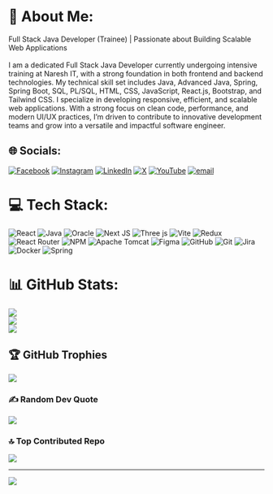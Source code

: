 # 💫 About Me:
Full Stack Java Developer (Trainee) | Passionate about Building Scalable Web Applications<br><br>I am a dedicated Full Stack Java Developer currently undergoing intensive training at Naresh IT, with a strong foundation in both frontend and backend technologies. My technical skill set includes Java, Advanced Java, Spring, Spring Boot, SQL, PL/SQL, HTML, CSS, JavaScript, React.js, Bootstrap, and Tailwind CSS. I specialize in developing responsive, efficient, and scalable web applications. With a strong focus on clean code, performance, and modern UI/UX practices, I’m driven to contribute to innovative development teams and grow into a versatile and impactful software engineer.


## 🌐 Socials:
[![Facebook](https://img.shields.io/badge/Facebook-%231877F2.svg?logo=Facebook&logoColor=white)](https://facebook.com/https://www.facebook.com/satyam.kumar.271736) [![Instagram](https://img.shields.io/badge/Instagram-%23E4405F.svg?logo=Instagram&logoColor=white)](https://instagram.com/https://www.instagram.com/satyam__cs/) [![LinkedIn](https://img.shields.io/badge/LinkedIn-%230077B5.svg?logo=linkedin&logoColor=white)](https://linkedin.com/in/https://www.linkedin.com/in/satyam733/) [![X](https://img.shields.io/badge/X-black.svg?logo=X&logoColor=white)](https://x.com/https://x.com/Satu18585598153) [![YouTube](https://img.shields.io/badge/YouTube-%23FF0000.svg?logo=YouTube&logoColor=white)](https://youtube.com/@https://www.youtube.com/@Tier3CollegeStudent) [![email](https://img.shields.io/badge/Email-D14836?logo=gmail&logoColor=white)](mailto:satyamkumar733942@gmail.com) 

# 💻 Tech Stack:
![React](https://img.shields.io/badge/react-%2320232a.svg?style=for-the-badge&logo=react&logoColor=%2361DAFB) ![Java](https://img.shields.io/badge/java-%23ED8B00.svg?style=for-the-badge&logo=openjdk&logoColor=white) ![Oracle](https://img.shields.io/badge/Oracle-F80000?style=for-the-badge&logo=oracle&logoColor=white) ![Next JS](https://img.shields.io/badge/Next-black?style=for-the-badge&logo=next.js&logoColor=white) ![Three js](https://img.shields.io/badge/threejs-black?style=for-the-badge&logo=three.js&logoColor=white) ![Vite](https://img.shields.io/badge/vite-%23646CFF.svg?style=for-the-badge&logo=vite&logoColor=white) ![Redux](https://img.shields.io/badge/redux-%23593d88.svg?style=for-the-badge&logo=redux&logoColor=white) ![React Router](https://img.shields.io/badge/React_Router-CA4245?style=for-the-badge&logo=react-router&logoColor=white) ![NPM](https://img.shields.io/badge/NPM-%23CB3837.svg?style=for-the-badge&logo=npm&logoColor=white) ![Apache Tomcat](https://img.shields.io/badge/apache%20tomcat-%23F8DC75.svg?style=for-the-badge&logo=apache-tomcat&logoColor=black) ![Figma](https://img.shields.io/badge/figma-%23F24E1E.svg?style=for-the-badge&logo=figma&logoColor=white) ![GitHub](https://img.shields.io/badge/github-%23121011.svg?style=for-the-badge&logo=github&logoColor=white) ![Git](https://img.shields.io/badge/git-%23F05033.svg?style=for-the-badge&logo=git&logoColor=white) ![Jira](https://img.shields.io/badge/jira-%230A0FFF.svg?style=for-the-badge&logo=jira&logoColor=white) ![Docker](https://img.shields.io/badge/docker-%230db7ed.svg?style=for-the-badge&logo=docker&logoColor=white) ![Spring](https://img.shields.io/badge/spring-%236DB33F.svg?style=for-the-badge&logo=spring&logoColor=white)
# 📊 GitHub Stats:
![](https://github-readme-stats.vercel.app/api?username=satyamk-dev&theme=dark&hide_border=false&include_all_commits=false&count_private=false)<br/>
![](https://nirzak-streak-stats.vercel.app/?user=satyamk-dev&theme=dark&hide_border=false)<br/>
![](https://github-readme-stats.vercel.app/api/top-langs/?username=satyamk-dev&theme=dark&hide_border=false&include_all_commits=false&count_private=false&layout=compact)

## 🏆 GitHub Trophies
![](https://github-profile-trophy.vercel.app/?username=satyamk-dev&theme=radical&no-frame=false&no-bg=true&margin-w=4)

### ✍️ Random Dev Quote
![](https://quotes-github-readme.vercel.app/api?type=horizontal&theme=radical)

### 🔝 Top Contributed Repo
![](https://github-contributor-stats.vercel.app/api?username=satyamk-dev&limit=5&theme=dark&combine_all_yearly_contributions=true)

---
[![](https://visitcount.itsvg.in/api?id=satyamk-dev&icon=0&color=0)](https://visitcount.itsvg.in)

<!-- Proudly created with GPRM ( https://gprm.itsvg.in ) -->
